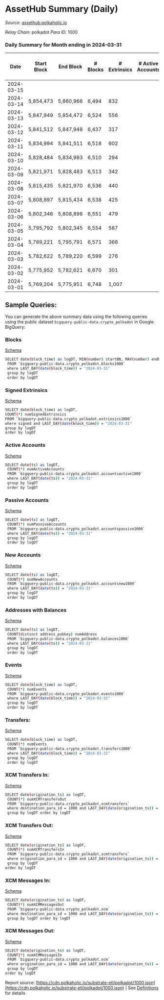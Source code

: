 # AssetHub Summary (Daily)

_Source_: [assethub.polkaholic.io](https://assethub.polkaholic.io)

*Relay Chain*: polkadot
*Para ID*: 1000



### Daily Summary for Month ending in 2024-03-31


| Date    | Start Block | End Block | # Blocks | # Extrinsics | # Active Accounts | # Passive Accounts | # New Accounts | # Addresses | # Events  | # Transfers ($USD) | # XCM Transfers In ($USD) | # XCM Transfers Out ($USD) | # XCM In | # XCM Out | Issues |
|---------|-------------|-----------|----------|--------------|-------------------|--------------------|----------------|-------------|-----------|--------------------|---------------------------|----------------------------|----------|-----------|--------|
| 2024-03-15 |  |  |  |  |  |  |  |  |  |   |   |   |  |  |  |
| 2024-03-14 | 5,854,473 | 5,860,966 | 6,494 | 832 |  |  |  | 7,310 | 26,282 | 5,842  |   |   |  |  |  |
| 2024-03-13 | 5,847,949 | 5,854,472 | 6,524 | 556 |  |  |  | 7,275 | 21,910 | 4,789  |   |   |  |  |  |
| 2024-03-12 | 5,841,512 | 5,847,948 | 6,437 | 317 |  |  |  | 7,256 | 19,368 | 3,830  |   |   |  |  |  |
| 2024-03-11 | 5,834,994 | 5,841,511 | 6,518 | 602 |  |  |  | 7,233 | 22,086 | 5,200  |   |   |  |  |  |
| 2024-03-10 | 5,828,484 | 5,834,993 | 6,510 | 294 |  |  |  | 7,208 | 18,765 | 3,536  |   |   |  |  |  |
| 2024-03-09 | 5,821,971 | 5,828,483 | 6,513 | 342 |  |  |  | 7,180 | 19,086 | 3,740 ($0.00138) |   |   |  |  |  |
| 2024-03-08 | 5,815,435 | 5,821,970 | 6,536 | 440 |  |  |  | 7,152 | 20,934 | 4,553  |   |   |  |  |  |
| 2024-03-07 | 5,808,897 | 5,815,434 | 6,538 | 425 |  |  |  | 7,123 | 20,732 | 4,719  |   |   |  |  |  |
| 2024-03-06 | 5,802,346 | 5,808,896 | 6,551 | 479 |  |  |  | 7,093 | 20,898 | 4,745  |   |   |  |  |  |
| 2024-03-05 | 5,795,792 | 5,802,345 | 6,554 | 587 |  |  |  | 7,051 | 22,031 | 5,156  |   |   |  |  |  |
| 2024-03-04 | 5,789,221 | 5,795,791 | 6,571 | 366 |  |  |  | 7,019 | 20,170 | 4,314  |   |   |  |  |  |
| 2024-03-03 | 5,782,622 | 5,789,220 | 6,599 | 276 |  |  |  | 6,978 | 19,327 | 3,893  |   |   |  |  |  |
| 2024-03-02 | 5,775,952 | 5,782,621 | 6,670 | 301 |  |  |  | 6,937 | 19,640 | 3,895  |   |   |  |  |  |
| 2024-03-01 | 5,769,204 | 5,775,951 | 6,748 | 1,007 |  |  |  | 6,897 | 28,512 | 5,071  |   |   |  |  |  |

## Sample Queries:
You can generate the above summary data using the following queries using the public dataset `bigquery-public-data.crypto_polkadot` in Google BigQuery:


### Blocks 

[Schema](https://github.com/colorfulnotion/substrate-etl/blob/main/schema/blocks.json)

```bash
SELECT date(block_time) as logDT, MIN(number) startBN, MAX(number) endBN, COUNT(*) numBlocks 
 FROM `bigquery-public-data.crypto_polkadot.blocks1000`  
 where LAST_DAY(date(block_time)) = "2024-03-31" 
 group by logDT 
 order by logDT
```

### Signed Extrinsics 

[Schema](https://github.com/colorfulnotion/substrate-etl/blob/main/schema/extrinsics.json)

```bash
SELECT date(block_time) as logDT, 
COUNT(*) numSignedExtrinsics 
FROM `bigquery-public-data.crypto_polkadot.extrinsics1000`  
where signed and LAST_DAY(date(block_time)) = "2024-03-31" 
group by logDT 
order by logDT
```

### Active Accounts 

[Schema](https://github.com/colorfulnotion/substrate-etl/blob/main/schema/accountsactive.json)

```bash
SELECT date(ts) as logDT, 
 COUNT(*) numActiveAccounts 
 FROM `bigquery-public-data.crypto_polkadot.accountsactive1000` 
 where LAST_DAY(date(ts)) = "2024-03-31" 
 group by logDT 
 order by logDT
```

### Passive Accounts 

[Schema](https://github.com/colorfulnotion/substrate-etl/blob/main/schema/accountspassive.json)

```bash
SELECT date(ts) as logDT, 
 COUNT(*) numPassiveAccounts 
 FROM `bigquery-public-data.crypto_polkadot.accountspassive1000` 
 where LAST_DAY(date(ts)) = "2024-03-31" 
 group by logDT 
 order by logDT
```

### New Accounts 

[Schema](https://github.com/colorfulnotion/substrate-etl/blob/main/schema/accountsnew.json)

```bash
SELECT date(ts) as logDT, 
 COUNT(*) numNewAccounts 
 FROM `bigquery-public-data.crypto_polkadot.accountsnew1000` 
 where LAST_DAY(date(ts)) = "2024-03-31" 
 group by logDT
 order by logDT
```

### Addresses with Balances 

[Schema](https://github.com/colorfulnotion/substrate-etl/blob/main/schema/balances.json)

```bash
SELECT date(ts) as logDT,
 COUNT(distinct address_pubkey) numAddress 
 FROM `bigquery-public-data.crypto_polkadot.balances1000` 
 where LAST_DAY(date(ts)) = "2024-03-31" 
 group by logDT 
 order by logDT
```

### Events 

[Schema](https://github.com/colorfulnotion/substrate-etl/blob/main/schema/events.json)

```bash
SELECT date(block_time) as logDT, 
 COUNT(*) numEvents 
 FROM `bigquery-public-data.crypto_polkadot.events1000` 
 where LAST_DAY(date(block_time)) = "2024-03-31" 
 group by logDT 
 order by logDT
```

### Transfers:

[Schema](https://github.com/colorfulnotion/substrate-etl/blob/main/schema/transfers.json)

```bash
SELECT date(block_time) as logDT, 
 COUNT(*) numEvents 
 FROM `bigquery-public-data.crypto_polkadot.transfers1000` 
 where LAST_DAY(date(block_time)) = "2024-03-31" 
 group by logDT 
 order by logDT
```

### XCM Transfers In: 

[Schema](https://github.com/colorfulnotion/substrate-etl/blob/main/schema/xcmtransfers.json)

```bash
SELECT date(origination_ts) as logDT, 
 COUNT(*) numXCMTransfersOut 
 FROM `bigquery-public-data.crypto_polkadot.xcmtransfers` 
 where destination_para_id = 1000 and LAST_DAY(date(origination_ts)) = "2024-03-31" 
 group by logDT order by logDT
```

### XCM Transfers Out: 

[Schema](https://github.com/colorfulnotion/substrate-etl/blob/main/schema/xcmtransfers.json)

```bash
SELECT date(origination_ts) as logDT, 
 COUNT(*) numXCMTransfersIn 
 FROM `bigquery-public-data.crypto_polkadot.xcmtransfers` 
 where origination_para_id = 1000 and LAST_DAY(date(origination_ts)) = "2024-03-31" 
 group by logDT 
order by logDT
```

### XCM Messages In: 

[Schema](https://github.com/colorfulnotion/substrate-etl/blob/main/schema/xcm.json)

```bash
SELECT date(origination_ts) as logDT, 
 COUNT(*) numXCMMessagesOut 
 FROM `bigquery-public-data.crypto_polkadot.xcm` 
 where destination_para_id = 1000 and LAST_DAY(date(origination_ts)) = "2024-03-31" 
 group by logDT order by logDT
```

### XCM Messages Out: 

[Schema](https://github.com/colorfulnotion/substrate-etl/blob/main/schema/xcm.json)

```bash
SELECT date(origination_ts) as logDT, 
 COUNT(*) numXCMMessagesIn 
 FROM `bigquery-public-data.crypto_polkadot.xcm` 
 where origination_para_id = 1000 and LAST_DAY(date(origination_ts)) = "2024-03-31" 
 group by logDT 
order by logDT
```


Report source: [https://cdn.polkaholic.io/substrate-etl/polkadot/1000.json](https://cdn.polkaholic.io/substrate-etl/polkadot/1000.json) | See [Definitions](/DEFINITIONS.md) for details
